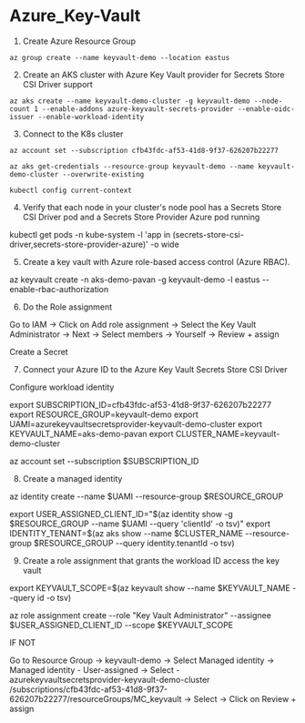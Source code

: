 # Azure_Key-Vault

1. Create Azure Resource Group

```
az group create --name keyvault-demo --location eastus
```

2. Create an AKS cluster with Azure Key Vault provider for Secrets Store CSI Driver support

```
az aks create --name keyvault-demo-cluster -g keyvault-demo --node-count 1 --enable-addons azure-keyvault-secrets-provider --enable-oidc-issuer --enable-workload-identity
```

3. Connect to the K8s cluster

```
az account set --subscription cfb43fdc-af53-41d8-9f37-626207b22277
```
```
az aks get-credentials --resource-group keyvault-demo --name keyvault-demo-cluster --overwrite-existing
```
```
kubectl config current-context
```

4. Verify that each node in your cluster's node pool has a Secrets Store CSI Driver pod and a Secrets Store Provider Azure pod running

kubectl get pods -n kube-system -l 'app in (secrets-store-csi-driver,secrets-store-provider-azure)' -o wide


5. Create a key vault with Azure role-based access control (Azure RBAC).

az keyvault create -n aks-demo-pavan -g keyvault-demo -l eastus --enable-rbac-authorization


6. Do the Role assignment

Go to IAM -> Click on Add role assignment -> Select the Key Vault Administrator -> Next -> Select members -> Yourself -> Review + assign


Create a Secret 

7. Connect your Azure ID to the Azure Key Vault Secrets Store CSI Driver

Configure workload identity

export SUBSCRIPTION_ID=cfb43fdc-af53-41d8-9f37-626207b22277
export RESOURCE_GROUP=keyvault-demo
export UAMI=azurekeyvaultsecretsprovider-keyvault-demo-cluster
export KEYVAULT_NAME=aks-demo-pavan
export CLUSTER_NAME=keyvault-demo-cluster

az account set --subscription $SUBSCRIPTION_ID


8. Create a managed identity

az identity create --name $UAMI --resource-group $RESOURCE_GROUP

export USER_ASSIGNED_CLIENT_ID="$(az identity show -g $RESOURCE_GROUP --name $UAMI --query 'clientId' -o tsv)"
export IDENTITY_TENANT=$(az aks show --name $CLUSTER_NAME --resource-group $RESOURCE_GROUP --query identity.tenantId -o tsv)


9. Create a role assignment that grants the workload ID access the key vault

export KEYVAULT_SCOPE=$(az keyvault show --name $KEYVAULT_NAME --query id -o tsv)

az role assignment create --role "Key Vault Administrator" --assignee $USER_ASSIGNED_CLIENT_ID --scope $KEYVAULT_SCOPE

IF NOT

Go to Resource Group -> keyvault-demo -> Select Managed identity -> Managed identity - User-assigned -> Select - azurekeyvaultsecretsprovider-keyvault-demo-cluster
/subscriptions/cfb43fdc-af53-41d8-9f37-626207b22277/resourceGroups/MC_keyvault -> Select -> Click on Review + assign

